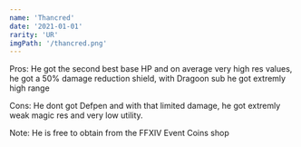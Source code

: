 ```yaml
---
name: 'Thancred'
date: '2021-01-01'
rarity: 'UR'
imgPath: '/thancred.png'
---
```


Pros: He got the second best base HP and on average very high res values, he got a 50% damage reduction shield, with Dragoon sub he got extremly high range

Cons: He dont got Defpen and with that limited damage, he got extremly weak magic res and very low utility.

Note: He is free to obtain from the FFXIV Event Coins shop